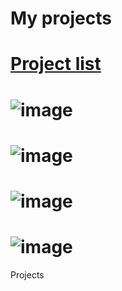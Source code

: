 # My projects
# <a href = "https://github.com/pappykkay"> Project list </a>
# ![image](https://github.com/pappykkay/papp.github.io/assets/119144075/c7d11c65-347d-49b6-a728-1d3871207c13)

# ![image](https://github.com/pappykkay/papp.github.io/assets/119144075/5ce9b4d6-f040-46b5-bcb3-217c40310f05)
# ![image](https://github.com/pappykkay/koladeyanju.github.io/assets/119144075/3c4712bf-3c30-42b8-adff-b29aa6c83c33)
# ![image](https://github.com/pappykkay/koladeyanju.github.io/assets/119144075/cd64156a-14b0-48a8-af5e-ce2bf660419d)



Projects 
